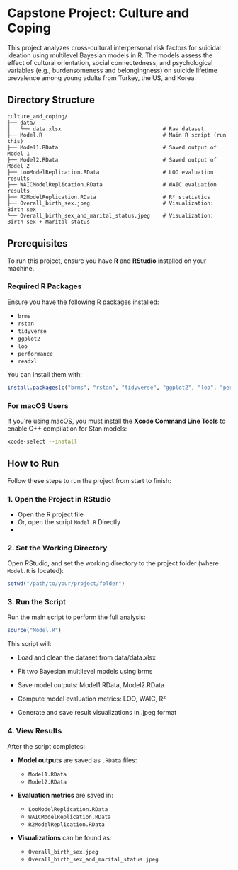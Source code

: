# Capstone Project: Culture and Coping

This project analyzes cross-cultural interpersonal risk factors for suicidal ideation using multilevel Bayesian models in R. The models assess the effect of cultural orientation, social connectedness, and psychological variables (e.g., burdensomeness and belongingness) on suicide lifetime prevalence among young adults from Turkey, the US, and Korea.

## Directory Structure

```
culture_and_coping/
├── data/
│   └── data.xlsx                                # Raw dataset
├── Model.R                                      # Main R script (run this)
├── Model1.RData                                 # Saved output of Model 1
├── Model2.RData                                 # Saved output of Model 2
├── LooModelReplication.RData                    # LOO evaluation results
├── WAICModelReplication.RData                   # WAIC evaluation results
├── R2ModelReplication.RData                     # R² statistics
├── Overall_birth_sex.jpeg                       # Visualization: Birth sex
└── Overall_birth_sex_and_marital_status.jpeg    # Visualization: Birth sex + Marital status
```

## Prerequisites

To run this project, ensure you have **R** and **RStudio** installed on your machine.

### Required R Packages
Ensure you have the following R packages installed:
- `brms`
- `rstan`
- `tidyverse`
- `ggplot2`
- `loo`
- `performance`
- `readxl`

You can install them with:

```r
install.packages(c("brms", "rstan", "tidyverse", "ggplot2", "loo", "performance", "readxl"))
```

### For macOS Users

If you're using macOS, you must install the **Xcode Command Line Tools** to enable C++ compilation for Stan models:

```bash
xcode-select --install
```
## How to Run
Follow these steps to run the project from start to finish:

### 1. Open the Project in RStudio
- Open the R project file
- Or, open the script `Model.R` Directly
- 
### 2. Set the Working Directory
Open RStudio, and set the working directory to the project folder (where `Model.R` is located):

```r
setwd("/path/to/your/project/folder")
```
### 3. Run the Script

Run the main script to perform the full analysis:

```r
source("Model.R")
```

This script will:

- Load and clean the dataset from data/data.xlsx

- Fit two Bayesian multilevel models using brms

- Save model outputs: Model1.RData, Model2.RData

- Compute model evaluation metrics: LOO, WAIC, R²

- Generate and save result visualizations in .jpeg format

### 4. View Results
After the script completes:
- **Model outputs** are saved as `.RData` files:
  - `Model1.RData`
  - `Model2.RData`

- **Evaluation metrics** are saved in:
  - `LooModelReplication.RData`
  - `WAICModelReplication.RData`
  - `R2ModelReplication.RData`

- **Visualizations** can be found as:
  - `Overall_birth_sex.jpeg`
  - `Overall_birth_sex_and_marital_status.jpeg`

